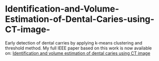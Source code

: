 # Identification-and-Volume-Estimation-of-Dental-Caries-using-CT-image-
Early detection of dental carries by applying k-means clustering and threshold method.
My full IEEE paper based on this work is now available on: [Identification and volume estimation of dental caries using CT image](https://ieeexplore.ieee.org/document/8285907)
